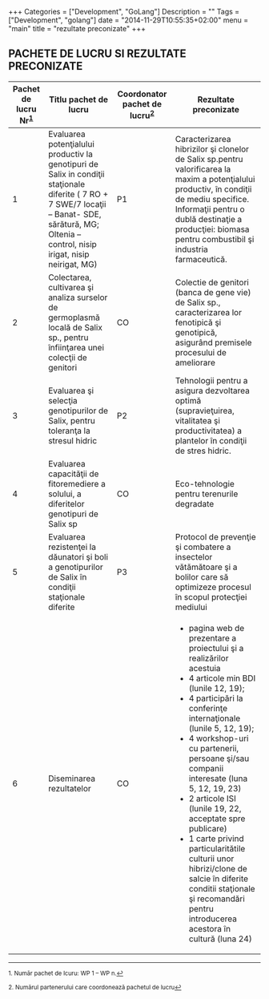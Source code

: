 +++
Categories = ["Development", "GoLang"]
Description = ""
Tags = ["Development", "golang"]
date = "2014-11-29T10:55:35+02:00"
menu = "main"
title = "rezultate preconizate"
+++

## PACHETE DE LUCRU SI REZULTATE PRECONIZATE

<table class="pure-table">
<thead>
<tr>
<th>Pachet de lucru Nr<sup><a href="#fn1" id="ref1">1</a></sup></th>
<th>Titlu pachet de lucru</th>
<th>Coordonator pachet de lucru<sup><a href="#fn2" id="ref2">2</a></sup></th>
<th>Rezultate preconizate</th>
</tr>
</thead>

<tbody>
<tr class="pure-table-odd">
<td>1</td>
<td>Evaluarea potenţialului productiv la genotipuri de Salix in condiţii staţionale diferite ( 7 RO + 7 SWE/7 locaţii – Banat- SDE, sărătură, MG; Oltenia – control, nisip irigat, nisip neirigat, MG)</td>
<td>P1</td>
<td>Caracterizarea hibrizilor şi clonelor de Salix sp.pentru valorificarea la maxim a potenţialului productiv, în condiţii de mediu specifice. Informaţii  pentru o dublă destinaţie a producţiei: biomasa pentru combustibil şi industria farmaceutică.</td>
</tr>

<tr>
<td>2</td>
<td>Colectarea, cultivarea şi analiza surselor de germoplasmă locală de Salix sp., pentru înfiinţarea unei colecţii de genitori</td>
<td>CO</td>
<td>Colectie de genitori (banca de gene vie) de Salix sp.,  caracterizarea lor fenotipică şi genotipică, asigurând premisele procesului de ameliorare</td>

<tr class="pure-table-odd">
<td>3</td>
<td>Evaluarea şi selecţia genotipurilor de Salix, pentru toleranţa la stresul hidric</td>
<td>P2</td>
<td>Tehnologii pentru a asigura dezvoltarea optimă (supravieţuirea, vitalitatea şi productivitatea) a plantelor în condiţii de stres hidric.</td>
</tr>

<tr>
<td>4</td>
<td>Evaluarea capacităţii de fitoremediere a solului, a diferitelor genotipuri de Salix sp</td>
<td>CO</td>
<td>Eco-tehnologie pentru terenurile degradate</td>
</tr>

<tr class="pure-table-odd">
<td>5</td>
<td>Evaluarea rezistenţei la dăunatori şi boli a genotipurilor de Salix în condiţii staţionale diferite</td>
<td>P3</td>
<td>Protocol de prevenţie şi combatere a insectelor vătămătoare şi a bolilor care să optimizeze procesul în scopul protecţiei mediului</td>
</tr>

<tr>
<td>6</td>
<td>Diseminarea rezultatelor</td>
<td>CO</td>
<td>
<ul>
<li>pagina web de prezentare a proiectului şi a realizărilor acestuia</li>
<li>4 articole min BDI (lunile 12, 19);</li>
<li>4 participări la conferinţe internaţionale (lunile 5, 12, 19);</li>
<li>4 workshop-uri cu partenerii,  persoane şi/sau companii interesate (luna 5,  12, 19, 23)</li>
<li>2 articole ISI (lunile 19, 22, acceptate spre publicare)</li>
<li>1 carte privind particularitătile culturii unor hibrizi/clone de salcie în diferite conditii staţionale şi recomandări pentru introducerea acestora în cultură (luna 24)</li>
</ul>
</td>

</tr>
</tbody>
</table>
<hr></hr>

<sup id="fn1">1. Număr pachet de lcuru: WP 1 – WP n.<a href="#ref1" title="Jump back to footnote 1 in the text.">↩</a></sup>

<sup id="fn2">2. Numărul partenerului care coordonează pachetul de lucru<a href="#ref2" title="Jump back to footnote 2 in the text.">↩</a></sup>
